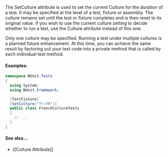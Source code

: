 The SetCulture attribute is used to set the current Culture for the duration
of a test. It may be specified at the level of a test, fixture or assembly. The culture
remains set until the test or fixture completes and is then reset to its original
value. If you wish to use the current culture setting to decide whether to run
a test, use the Culture attribute instead of this one.
	
Only one culture may be specified. Running a test under
multiple cultures is a planned future enhancement. At this time, you can 
achieve the same result by factoring out your test code into a private method 
that is called by each individual test method.

#### Examples:

```C#
namespace NUnit.Tests
{
  using System;
  using NUnit.Framework;

  [TestFixture]
  [SetCulture("fr-FR")]
  public class FrenchCultureTests
  {
    // ...
  }
}
```

#### See also...

 * [[Culture Attribute]]

